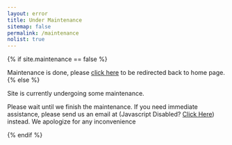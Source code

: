```yaml
---
layout: error
title: Under Maintenance
sitemap: false
permalink: /maintenance
nolist: true
---
```

{% if site.maintenance == false %}
<script src="{{ site.url }}/assets/js/redirect.js" integrity="sha512-txt5W/Xe2YLms0fVRg181kcmIv7bfbBxQmOszu5f7cHVyWRVnNJCdnZrCh/7Fe0Dh7xC4hlVQ0ZQ05iVQhYw/w==" crossorigin="anonymous"></script>
<noscript>Maintenance is done, please <a href="{{ site.url }}" rel="noopener noreferrer">click here</a> to be redirected back to home page.</noscript>
{% else %}
<p>Site is currently undergoing some maintenance.</p>
<p>Please wait until we finish the maintenance. If you need immediate assistance, please send us an email at <span class="mailno" mail="pbagnpg@gnagb259.anzr"><noscript>(Javascript Disabled? <a href="https://www.google.com/recaptcha/mailhide/d?k=01jKV-O8WDp7oyPvux894ruQ==&c=oO6mUf9X1o5GBnlqzmobLI82zQBAPuwZOjiQ0JGtL5A=" target="_blank" rel="noopener noreferrer">Click Here</a>)</noscript></span> instead. We apologize for any inconvenience</p>
{% endif %}